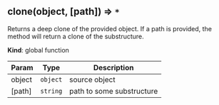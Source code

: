 <a name="clone"></a>
## clone(object, [path]) ⇒ <code>\*</code>
Returns a deep clone of the provided object.
If a path is provided, the method will return
a clone of the substructure.

**Kind**: global function  

| Param | Type | Description |
| --- | --- | --- |
| object | <code>object</code> | source object |
| [path] | <code>string</code> | path to some substructure |

